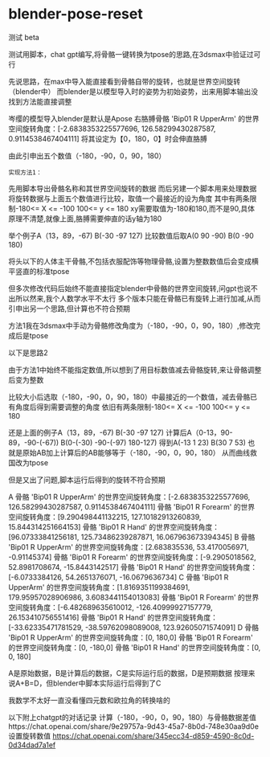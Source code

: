 # blender-pose-reset
测试 beta

测试用脚本，chat gpt编写,将骨骼一键转换为tpose的思路,在3dsmax中验证过可行

先说思路，在max中导入能直接看到骨骼自带的旋转，也就是世界空间旋转（blender中）
而blender是以模型导入时的姿势为初始姿势，出来用脚本输出没找到方法能直接调整

岑缨的模型导入blender是默认是Apose
右胳膊骨骼 'Bip01 R UpperArm' 的世界空间旋转角度：[-2.6838353225577696, 126.58299430287587, 0.9114538467404111]
将其设定为【0，180，0】时会伸直胳膊

由此引申出五个数值（-180，-90，0，90，180）

    实现方法1：

先用脚本导出骨骼名称和其世界空间旋转的数据
而后另建一个脚本用来处理数据
将旋转数据与上面五个数值进行比较，取值一个最接近的设为角度
其中有两条限制-180<= X <= -100  100<= y <= 180
xy需要取值为-180和180,而不是90,具体原理不清楚,就像上面,胳膊需要伸直的话y轴为180

举个例子A（13，89，-67) B(-30 -97 127)
比较数值后取A(0 90 -90)  B(0 -90 180)

将头以下的人体主干骨骼,不包括衣服配饰等物理骨骼,设置为整数数值后会变成横平竖直的标准tpose

但多次修改代码后始终不能直接指定blender中骨骼的世界空间旋转,问gpt也说不出所以然来,我个人数学水平不太行
多个版本只能在骨骼已有旋转上进行加减,从而引申出另一个思路,但计算也不符合预期

方法1我在3dsmax中手动为骨骼修改角度为（-180，-90，0，90，180）,修改完成后是tpose

以下是思路2

由于方法1中始终不能指定数值,所以想到了用目标数值减去骨骼旋转,来让骨骼调整后变为整数

比较大小后选取（-180，-90，0，90，180）中最接近的一个数值，减去骨骼已有角度后得到需要调整的角度
依旧有两条限制-180<= X <= -100  100<= y <= 180

还是上面的例子A（13，89，-67) B(-30 -97 127)
计算后A（0-13，90-89，-90-(-67)) B(0-(-30) -90-(-97) 180-127)
得到A(-13 1 23) B(30 7 53)  也就是原始AB加上计算后的AB能够等于（-180，-90，0，90，180）
从而曲线救国改为tpose

但是又出了问题,脚本运行后得到的旋转不符合预期

A
骨骼 'Bip01 R UpperArm' 的世界空间旋转角度：[-2.6838353225577696, 126.58299430287587, 0.9114538467404111]
骨骼 'Bip01 R Forearm' 的世界空间旋转角度：[9.290498441132215, 127.10182913260839, 15.844314251664153]
骨骼 'Bip01 R Hand' 的世界空间旋转角度：[96.07333841256181, 125.73486239287871, 16.067963673394345]
B
骨骼 'Bip01 R UpperArm' 的世界空间旋转角度：[2.683835536, 53.4170056971, -0.91145374]
骨骼 'Bip01 R Forearm' 的世界空间旋转角度：[-9.2905018562, 52.8981708674, -15.8443142517]
骨骼 'Bip01 R Hand' 的世界空间旋转角度：[-6.0733384126, 54.2651376071, -16.0679636734]
C
骨骼 'Bip01 R UpperArm' 的世界空间旋转角度：[1.8169351199384691, 179.95957028906986, 3.6083441154013083]
骨骼 'Bip01 R Forearm' 的世界空间旋转角度：[-6.482689635610012, -126.40999927157779, 26.153410756551416]
骨骼 'Bip01 R Hand' 的世界空间旋转角度：[-33.62335471781529, -38.59762098089008, 123.92605071574091]
D
骨骼 'Bip01 R UpperArm' 的世界空间旋转角度：[0, 180,0]
骨骼 'Bip01 R Forearm' 的世界空间旋转角度：[0, -180,0]
骨骼 'Bip01 R Hand' 的世界空间旋转角度：[0, 0, 180]

A是原始数据，B是计算后的数据，C是实际运行后的数据，D是预期数据
按理来说A+B=D，但blender中脚本实际运行后得到了C

我数学不太好一直没看懂四元数和欧拉角的转换啥的



以下附上chatgpt的对话记录
计算（-180，-90，0，90，180）与骨骼数据差值https://chat.openai.com/share/9e29757a-9d43-45a7-8b0d-748e30aa9d0e
设置旋转数值 https://chat.openai.com/share/345ecc34-d859-4590-8c0d-0d34dad7a1ef
